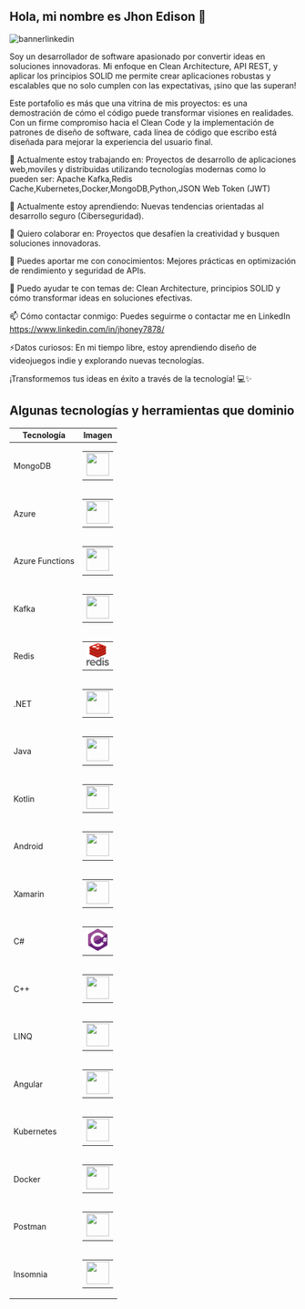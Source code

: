 ## Hola, mi nombre es Jhon Edison 👋
![bannerlinkedin](https://github.com/user-attachments/assets/07f1dfa4-7a06-4313-9c3d-711e74311df2)

Soy un desarrollador de software apasionado por convertir ideas en soluciones innovadoras. Mi enfoque en Clean Architecture, API REST, y aplicar los principios SOLID me permite crear aplicaciones robustas y escalables que no solo cumplen con las expectativas, ¡sino que las superan!

Este portafolio es más que una vitrina de mis proyectos: es una demostración de cómo el código puede transformar visiones en realidades. Con un firme compromiso hacia el Clean Code y la implementación de patrones de diseño de software, cada línea de código que escribo está diseñada para mejorar la experiencia del usuario final.

🔭 Actualmente estoy trabajando en: Proyectos de desarrollo de aplicaciones web,moviles y distribuidas utilizando tecnologías modernas como lo pueden ser: Apache Kafka,Redis Cache,Kubernetes,Docker,MongoDB,Python,JSON Web Token (JWT)

🌱  Actualmente estoy aprendiendo: Nuevas tendencias orientadas al desarrollo seguro (Ciberseguridad).

👯 Quiero colaborar en: Proyectos que desafíen la creatividad y busquen soluciones innovadoras.

🤔 Puedes aportar me con conocimientos: Mejores prácticas en optimización de rendimiento y seguridad de APIs.

💬 Puedo ayudar te con temas de: Clean Architecture, principios SOLID y cómo transformar ideas en soluciones efectivas.

📫 Cómo contactar conmigo: Puedes seguirme o contactar me en LinkedIn https://www.linkedin.com/in/jhoney7878/

⚡Datos curiosos: En mi tiempo libre, estoy aprendiendo diseño de videojuegos indie y explorando nuevas tecnologías.

¡Transformemos tus ideas en éxito a través de la tecnología! 💻✨

## Algunas tecnologías y herramientas que dominio
| Tecnología         | Imagen                                                                                 |
|--------------------|----------------------------------------------------------------------------------------|
| MongoDB            | <table><tr><td><img src="https://www.vectorlogo.zone/logos/mongodb/mongodb-original-wordmark.svg" width="40" height="40" /></td></tr></table> |
| Azure              | <table><tr><td><img src="https://azure.microsoft.com/svghandler/azure-logo.svg" width="40" height="40" /></td></tr></table>  |
| Azure Functions    | <table><tr><td><img src="https://docs.microsoft.com/en-us/azure/azure-functions/media/functions-logo.svg" width="40" height="40" /></td></tr></table> |
| Kafka              | <table><tr><td><img src="https://kafka.apache.org/images/apache-kafka.png" width="40" height="40" /></td></tr></table>         |
| Redis              | <table><tr><td><img src="https://raw.githubusercontent.com/devicons/devicon/master/icons/redis/redis-original-wordmark.svg" width="40" height="40" /></td></tr></table> |
| .NET               | <table><tr><td><img src="https://dotnet.microsoft.com/static/images/dotnet-logo.svg" width="40" height="40" /></td></tr></table> |
| Java               | <table><tr><td><img src="https://www.vectorlogo.zone/logos/java/java-icon.svg" width="40" height="40" /></td></tr></table>                     |
| Kotlin             | <table><tr><td><img src="https://kotlinlang.org/assets/images/open-graph/kotlin.png" width="40" height="40" /></td></tr></table>          |
| Android            | <table><tr><td><img src="https://developer.android.com/images/logos/android/android-logo.svg" width="40" height="40" /></td></tr></table>                |
| Xamarin            | <table><tr><td><img src="https://dotnet.microsoft.com/static/images/xamarin/xamarin-logo.svg" width="40" height="40" /></td></tr></table> |
| C#                 | <table><tr><td><img src="https://raw.githubusercontent.com/devicons/devicon/master/icons/csharp/csharp-original.svg" width="40" height="40" /></td></tr></table> |
| C++                | <table><tr><td><img src="https://www.vectorlogo.zone/logos/cplusplus/cplusplus-icon.svg" width="40" height="40" /></td></tr></table>             |
| LINQ               | <table><tr><td><img src="https://dotnet.microsoft.com/static/images/dotnet/logo/dotnet-logo.svg" width="40" height="40" /></td></tr></table> |
| Angular            | <table><tr><td><img src="https://angular.io/assets/images/logos/angular/angular.svg" width="40" height="40" /></td></tr></table>             |
| Kubernetes         | <table><tr><td><img src="https://kubernetes.io/images/logo/logo.svg" width="40" height="40" /></td></tr></table>       |
| Docker             | <table><tr><td><img src="https://www.vectorlogo.zone/logos/docker/docker-icon.svg" width="40" height="40" /></td></tr></table> |
| Postman            | <table><tr><td><img src="https://www.vectorlogo.zone/logos/getpostman/getpostman-icon.svg" width="40" height="40" /></td></tr></table>      |
| Insomnia           | <table><tr><td><img src="https://raw.githubusercontent.com/Insomnia/Insomnia/develop/assets/insomnia-logo.svg" width="40" height="40" /></td></tr></table> |



